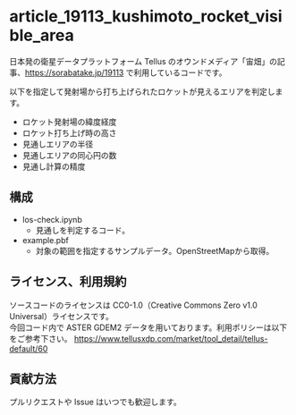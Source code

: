 # article_19113_kushimoto_rocket_visible_area

日本発の衛星データプラットフォーム Tellus のオウンドメディア「宙畑」の記事、https://sorabatake.jp/19113 で利用しているコードです。

以下を指定して発射場から打ち上げられたロケットが見えるエリアを判定します。

- ロケット発射場の緯度経度
- ロケット打ち上げ時の高さ
- 見通しエリアの半径
- 見通しエリアの同心円の数
- 見通し計算の精度

## 構成
- los-check.ipynb
  - 見通しを判定するコード。
- example.pbf
  - 対象の範囲を指定するサンプルデータ。OpenStreetMapから取得。


## ライセンス、利用規約
ソースコードのライセンスは CC0-1.0（Creative Commons Zero v1.0 Universal）ライセンスです。  
今回コード内で ASTER GDEM2 データを用いております。利用ポリシーは以下をご参考下さい。
https://www.tellusxdp.com/market/tool_detail/tellus-default/60

## 貢献方法
プルリクエストや Issue はいつでも歓迎します。
